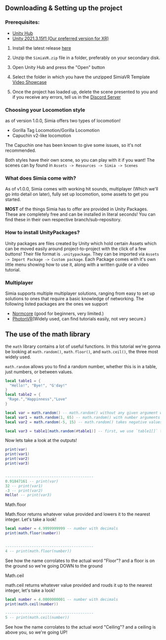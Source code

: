 
## Downloading & Setting up the project
### Prerequisites:
- [Unity Hub](https://unity.com/download)
- [Unity 2021.3.15f1 (Our preferred version for XR)](unityhub://2021.3.15f1/e8e88683f834)

1. Install the latest release [here](https://github.com/HyperSilver69/SimiaVR)
2. Unzip the `SimiaVR.zip` file in a folder, preferably on your secondary disk.
3. Open Unity Hub and press the "Open" button
4. Select the folder in which you have the unzipped SimiaVR Template \
[Video Showcase](https://youtu.be/-nMC7X-Lo8o)

5. Once the project has loaded up, delete the scene presented to you and if you receive any errors, tell us in the [Discord Server](https://discord.gg/ME7UY9vYQD)




### Choosing your Locomotion style

as of version 1.0.0, Simia offers two types of locomotion!
- Gorilla Tag Locomotion/Gorilla Locomotion
- Capuchin v2-like locomotion

The Capuchin one has been known to give some issues, so it's not recommended.

Both styles have their own scene, so you can play with it if you want!
The scenes can by found in `Assets -> Resources -> Simia -> Scenes`

### What does Simia come with?
As of v1.0.0, Simia comes with working hit sounds, multiplayer (Which we'll go into detail on later), fully set up locomotion, some assets to get you started.

**MOST** of the things Simia has to offer are provided in Unity Packages. These are completely free and can be installed in literal seconds! You can find these in their own respective branch/sub-repository.

### How to install UnityPackages?

Unity packages are files created by Unity which hold certain Assets which can be moved easily around project-to-project with the click of a few buttons! Their file format is `.unitypackage`. They can be
imported via `Assets -> Import Package -> Custom package`. Each Package comes with it's own little menu showing how to use it, along with a written guide or a video tutorial.

### Multiplayer
Simia supports multiple multiplayer solutions, ranging from easy to set up solutions to ones that require a basic knowledge of networking. The following listed packages are the ones we support
- [Normcore](https://github.com/HyperSilver69/SimiaVR/blob/main/Normcore.md) (good for beginners, very limited.)
- [PhotonVR](https://github.com/HyperSilver69/SimiaVR/blob/main/PhotonVR.md)(Widely used, can find tutorials easily, not very secure.)








## The use of the math library

the `math` library contains a lot of useful functions.
In this tutorial we're gonna be looking at `math.random()`, `math.floor()`, and `math.ceil()`, the three most widely used.

`math.random` allows you to find a random number, whether this is in a table, just numbers, or between values.
```lua
local table1 = {
  "Hello!", "Bye!", "G'day!"
}
local table2 = {
 "Rage.","Happinness","Love"
}

local var = math.random() -- math.random() without any given argument will return a value between 0 and 1, with decimals.
local var1 = math.random(1, 65) -- math.random() with number arguments will return a value between min(first number) and max(last number), math.random allows up to 2 arguments.
local var2 = math.random(-5, 15) -- math.random() takes negative values. Remember to always put the smallest number as `min` and the largest number as `max`

local var3 = table1[math.random(#table1)] -- first, we use `table1[]` to make it obvious that we're refering to a table, then we call math.random(#table1), by doing so, we're applying math.random to `#table1`. Putting "#" before a table, will make it so we're getting a value, since "#" makes it numbered.
```
Now lets take a look at the outputs!
```lua
print(var)
print(var1)
print(var2)
print(var3)


----------------------------------------
0.91847161 -- print(var)
32 -- print(var1)
-3 -- print(var2)
Hello! -- print(var3)
```






Math.floor

Math.floor returns whatever value provided and lowers it to the nearest integer. Let's take a look!
```lua
local number = 4.9999999999 -- number with decimals
print(math.floor(number))


----------------------------------------
4 -- print(math.floor(number))
```
See how the name corrolates to the actual word "Floor"? and a floor is on the ground so we're going DOWN to the ground



Math.ceil

math.ceil returns whatever value provided and rouds it up to the nearest integer, let's take a look!
```lua
local number = 4.0000000001 -- number with decimals
print(math.ceil(number))

----------------------------------------
5 -- print(math.ceil(number))
```
See how the name corrolates to the actual word "Ceiling"? and a ceiling is above you, so we're going UP!
